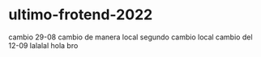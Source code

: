 # ultimo-frotend-2022
cambio 29-08
cambio de manera local
segundo cambio local
cambio del 12-09
lalalal
hola bro
